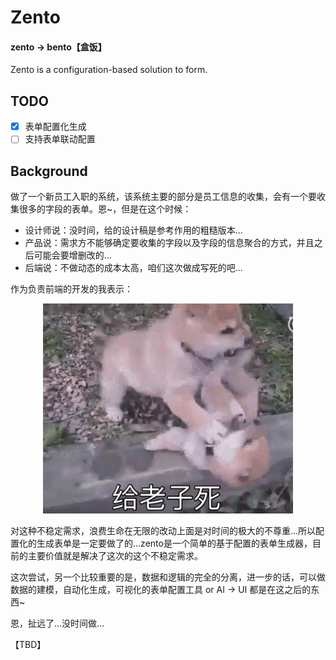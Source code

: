 # Zento

#### zento -> bento【盒饭】

Zento is a configuration-based solution to form.

## TODO

* [x] 表单配置化生成
* [ ] 支持表单联动配置

## Background

做了一个新员工入职的系统，该系统主要的部分是员工信息的收集，会有一个要收集很多的字段的表单。恩~，但是在这个时候：

* 设计师说：没时间，给的设计稿是参考作用的粗糙版本...
* 产品说：需求方不能够确定要收集的字段以及字段的信息聚合的方式，并且之后可能会要增删改的...
* 后端说：不做动态的成本太高，咱们这次做成写死的吧...

作为负责前端的开发的我表示：

<p align="center">
  <img width="400px" src="./godie.gif" />
</p>

对这种不稳定需求，浪费生命在无限的改动上面是对时间的极大的不尊重...所以配置化的生成表单是一定要做了的...zento是一个简单的基于配置的表单生成器，目前的主要价值就是解决了这次的这个不稳定需求。

这次尝试，另一个比较重要的是，数据和逻辑的完全的分离，进一步的话，可以做数据的建模，自动化生成，可视化的表单配置工具 or AI -> UI 都是在这之后的东西~

恩，扯远了...没时间做...

【TBD】